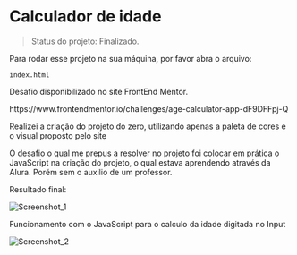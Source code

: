 <h1> Calculador de idade </h1>

> Status do projeto: Finalizado.

Para rodar esse projeto na sua máquina, por favor abra o arquivo:

```
index.html
```

Desafio disponibilizado no site FrontEnd Mentor.
<p> https://www.frontendmentor.io/challenges/age-calculator-app-dF9DFFpj-Q </p>

<p> Realizei a criação do projeto do zero, utilizando apenas a paleta de cores e o visual proposto pelo site</p>

<p> O desafio o qual me prepus a resolver no projeto foi colocar em prática o JavaScript na criação do projeto, o qual estava aprendendo através da Alura. Porém sem o auxilio de um professor.</p>


<p> Resultado final: </p> 

![Screenshot_1](https://github.com/CaioHLuwi/Calculador-de-Idade/assets/123748963/cd569246-ded0-4b79-bddc-a85c76fa0938)

<p> Funcionamento com o JavaScript para o calculo da idade digitada no Input </p>

![Screenshot_2](https://github.com/CaioHLuwi/Calculador-de-Idade/assets/123748963/6b23f6fd-cb3c-490e-914f-0b257bebe8e9)







